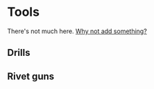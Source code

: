 # Tools

There's not much here. [Why not add something?](https://github.com/SkylineSpartabots/skylinespartabotsgithub.io/edit/master/Tools.md)

## Drills

## Rivet guns
